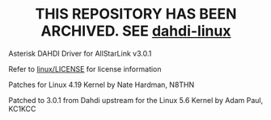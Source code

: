 <h1 align=center>THIS REPOSITORY HAS BEEN ARCHIVED. SEE <a href="https://github.com/AllStarLink/dahdi-linux">dahdi-linux</a></h1>

Asterisk DAHDI Driver for AllStarLink v3.0.1

Refer to [linux/LICENSE](https://github.com/ajpaul25/ASL-DAHDI/blob/master/linux/LICENSE) for license information


Patches for Linux 4.19 Kernel by Nate Hardman, N8THN

Patched to 3.0.1 from Dahdi upstream for the Linux 5.6 Kernel by Adam Paul, KC1KCC
